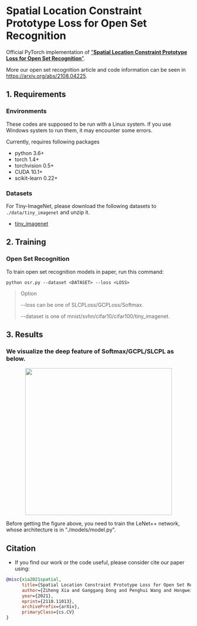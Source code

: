 # Spatial Location Constraint Prototype Loss for Open Set Recognition
Official PyTorch implementation of
["**Spatial Location Constraint Prototype Loss for Open Set Recognition**"](https://arxiv.org/abs/2110.11013). 

More our open set recognition article and code information can be seen in https://arxiv.org/abs/2108.04225.

## 1. Requirements
### Environments
These codes are supposed to be run with a Linux system. If you use Windows system to run them,
it may encounter some errors.

Currently, requires following packages
- python 3.6+
- torch 1.4+
- torchvision 0.5+
- CUDA 10.1+
- scikit-learn 0.22+

### Datasets
For Tiny-ImageNet, please download the following datasets to ```./data/tiny_imagenet``` and unzip it.
-   [tiny_imagenet](https://drive.google.com/file/d/1oJe95WxPqEIWiEo8BI_zwfXDo40tEuYa/view?usp=sharing)

## 2. Training 

### Open Set Recognition
To train open set recognition models in paper, run this command:
```train
python osr.py --dataset <DATASET> --loss <LOSS>
```
> Option 
> 
> --loss can be one of SLCPLoss/GCPLoss/Softmax.
> 
> --dataset is one of mnist/svhn/cifar10/cifar100/tiny_imagenet.



## 3. Results
### We visualize the deep feature of Softmax/GCPL/SLCPL as below.

<p align="center">
    <img src="/home/xiaziheng/Desktop/SLCPL code for Github/img/SLCPL_colorful_MNIST.png" width="400">
</p>

Before getting the figure above, you need to train the LeNet++ network, whose architecture is in "./models/model.py".


## Citation
- If you find our work or the code useful, please consider cite our paper using:
```bibtex
@misc{xia2021spatial,
      title={Spatial Location Constraint Prototype Loss for Open Set Recognition}, 
      author={Ziheng Xia and Ganggang Dong and Penghui Wang and Hongwei Liu},
      year={2021},
      eprint={2110.11013},
      archivePrefix={arXiv},
      primaryClass={cs.CV}
}
```
